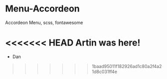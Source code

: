 # Menu-Accordeon
Accordeon Menu, scss, fontawesome

<<<<<<< HEAD
Artin was here!
=======
+ Dan
>>>>>>> 1baad95011f182926ad1c80a2f4a21d8c031ff4e
